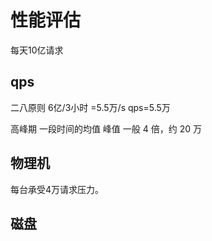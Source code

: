 # 性能评估


每天10亿请求

## qps
二八原则
6亿/3小时 =5.5万/s qps=5.5万

高峰期 一段时间的均值
峰值 一般  4 倍，约 20 万

## 物理机
每台承受4万请求压力。


## 磁盘


